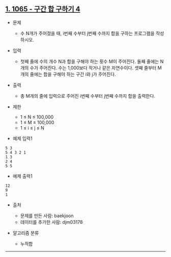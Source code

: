 ## [1. 1065 - 구간 합 구하기 4](https://github.com/laphayen/coding_test_python/blob/main/BAEKJOON/5.%20%ED%95%A8%EC%88%98/1065.py)
* 문제
	* 수 N개가 주어졌을 때, i번째 수부터 j번째 수까지 합을 구하는 프로그램을 작성하시오.

* 입력
	* 첫째 줄에 수의 개수 N과 합을 구해야 하는 횟수 M이 주어진다. 둘째 줄에는 N개의 수가 주어진다. 수는 1,000보다 작거나 같은 자연수이다. 셋째 줄부터 M개의 줄에는 합을 구해야 하는 구간 i와 j가 주어진다.

* 출력
	* 총 M개의 줄에 입력으로 주어진 i번째 수부터 j번째 수까지 합을 출력한다.

* 제한
	* 1 ≤ N ≤ 100,000
	* 1 ≤ M ≤ 100,000
	* 1 ≤ i ≤ j ≤ N

* 예제 입력1
<pre><code>5 3
5 4 3 2 1
1 3
2 4
5 5</code></pre>

* 예제 출력1
<pre><code>12
9
1</code></pre>

* 출처
	* 문제를 만든 사람: baekjoon
	* 데이터를 추가한 사람: djm03178

* 알고리즘 분류
	* 누적합

* * *

